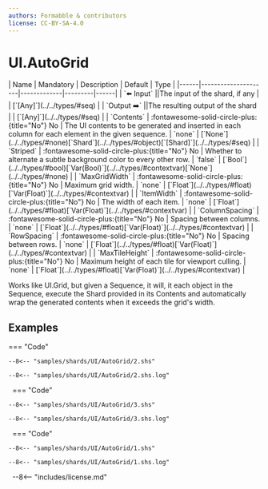 ```yaml
---
authors: Formabble & contributors
license: CC-BY-SA-4.0
---
```



# UI.AutoGrid

<div class="sh-parameters" markdown="1">
| Name | Mandatory | Description | Default | Type |
|------|---------------------|-------------|---------|------|
| `⬅️ Input` ||The input of the shard, if any | | [`[Any]`](../../types/#seq) |
| `Output ➡️` ||The resulting output of the shard | | [`[Any]`](../../types/#seq) |
| `Contents` | :fontawesome-solid-circle-plus:{title="No"} No  | The UI contents to be generated and inserted in each column for each element in the given sequence. | `none` | [`None`](../../types/#none)[`Shard`](../../types/#object)[`[Shard]`](../../types/#seq) |
| `Striped` | :fontawesome-solid-circle-plus:{title="No"} No  | Whether to alternate a subtle background color to every other row. | `false` | [`Bool`](../../types/#bool)[`Var(Bool)`](../../types/#contextvar)[`None`](../../types/#none) |
| `MaxGridWidth` | :fontawesome-solid-circle-plus:{title="No"} No  | Maximum grid width. | `none` | [`Float`](../../types/#float)[`Var(Float)`](../../types/#contextvar) |
| `ItemWidth` | :fontawesome-solid-circle-plus:{title="No"} No  | The width of each item. | `none` | [`Float`](../../types/#float)[`Var(Float)`](../../types/#contextvar) |
| `ColumnSpacing` | :fontawesome-solid-circle-plus:{title="No"} No  | Spacing between columns. | `none` | [`Float`](../../types/#float)[`Var(Float)`](../../types/#contextvar) |
| `RowSpacing` | :fontawesome-solid-circle-plus:{title="No"} No  | Spacing between rows. | `none` | [`Float`](../../types/#float)[`Var(Float)`](../../types/#contextvar) |
| `MaxTileHeight` | :fontawesome-solid-circle-plus:{title="No"} No  | Maximum height of each tile for viewport culling. | `none` | [`Float`](../../types/#float)[`Var(Float)`](../../types/#contextvar) |

</div>

Works like UI.Grid, but given a Sequence, it will, it each object in the Sequence, execute the Shard provided in its Contents and automatically wrap the generated contents when it exceeds the grid's width.

## Examples

=== "Code"

  ```x86asm linenums="1"
  --8<-- "samples/shards/UI/AutoGrid/2.shs"
  ```

  ```
  --8<-- "samples/shards/UI/AutoGrid/2.shs.log"
  ```
&nbsp;
=== "Code"

  ```x86asm linenums="1"
  --8<-- "samples/shards/UI/AutoGrid/3.shs"
  ```

  ```
  --8<-- "samples/shards/UI/AutoGrid/3.shs.log"
  ```
&nbsp;
=== "Code"

  ```x86asm linenums="1"
  --8<-- "samples/shards/UI/AutoGrid/1.shs"
  ```

  ```
  --8<-- "samples/shards/UI/AutoGrid/1.shs.log"
  ```
&nbsp;
--8<-- "includes/license.md"

